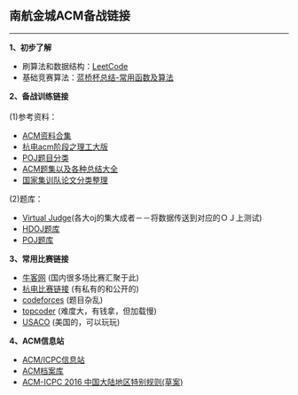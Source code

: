 ## 南航金城ACM备战链接

------
**1、初步了解**<br>
- 刷算法和数据结构：[LeetCode](https://leetcode-cn.com/problemset/all/)<br>
- 基础竞赛算法：[蓝桥杯总结-常用函数及算法 ](https://www.cnblogs.com/chengyu404/p/5600739.html)<br>

**2、备战训练链接**<br><br>
 (1)参考资料：<br>
- [ACM资料合集](http://exp-blog.com/2018/07/11/pid-1777/)<br>
- [杭电acm阶段之理工大版](https://blog.csdn.net/liuqiyao_01/article/details/8477645)<br>
- [POJ题目分类](http://exp-blog.com/2018/06/28/pid-38/)<br>
- [ACM题集以及各种总结大全](https://blog.csdn.net/liuqiyao_01/article/details/9079611)<br>
- [国家集训队论文分类整理](http://www.cnblogs.com/AbandonZHANG/archive/2012/07/21/2601889.html)<br>
 
 (2)题库：<br>
- [Virtual Judge](https://vjudge.net/problem)(各大oj的集大成者－－将数据传送到对应的ＯＪ上测试)<br>
- [HDOJ题库](http://acm.hdu.edu.cn/listproblem.php?vol=1)<br>
- [POJ题库](http://poj.org/problemlist)<br>

**3、常用比赛链接**<br>
- [牛客网](https://www.nowcoder.com/acm/contest/vip-index)  (国内很多场比赛汇聚于此)<br>
- [杭电比赛链接](http://bestcoder.hdu.edu.cn/contests/contest_list.php)  (有私有的和公开的)<br>
- [codeforces](http://codeforces.com/problemset)  (题目杂乱)<br>
- [topcoder](http://www.topcoder.com/login/)  (难度大，有钱拿，但加载慢)<br>
- [USACO](http://www.usaco.org/index.php?page=contests)  (美国的，可以玩玩)<br>

**4、ACM信息站**<br>
- [ACM/ICPC信息站](http://acmicpc.info/)<br>
- [ACM档案库](https://icpcarchive.ecs.baylor.edu/)<br>
- [ACM-ICPC 2016 中国大陆地区特别规则(草案)](http://blog.sina.com.cn/s/blog_b946da100102wsfh.html)<br>
